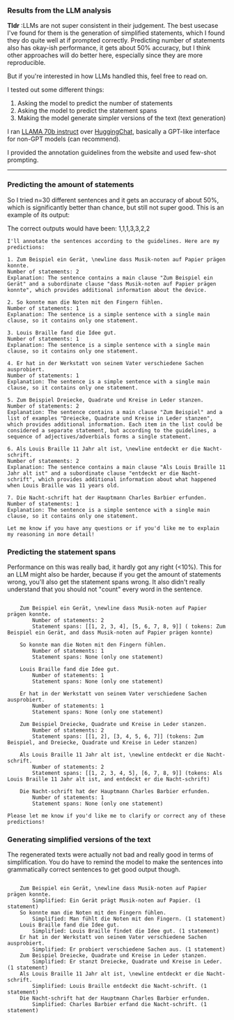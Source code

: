 ### Results from the LLM analysis

**Tldr** :LLMs are not super consistent in their judgement. The best usecase I've found for them is the generation of simplified statements, which I found they do quite well at if prompted correctly.
Predicting number of statements also has okay-ish performance, it gets about 50% accuracy, but I think other approaches will do better here, especially since they are more reproducible.  

But if you're interested in how LLMs handled this, feel free to read on.

I tested out some different things:

1. Asking the model to predict the number of statements
2. Asking the model to predict the statement spans
3. Making the model generate simpler versions of the text (text generation)

I ran [LLAMA 70b instruct](https://huggingface.co/spaces/huggingface/llama-instruct-70B) over [HuggingChat](https://huggingface.co/spaces/huggingface/hugging-chat), basically a GPT-like interface for non-GPT models (can recommend).

I provided the annotation guidelines from the website and used few-shot prompting.

---

### Predicting the amount of statements

So I tried n=30 different sentences and it gets an accuracy of about 50%, which is significantly better than chance, but still not super good. This is an example of its output:

The correct outputs would have been: 1,1,1,3,3,2,2

```
I'll annotate the sentences according to the guidelines. Here are my predictions:

1. Zum Beispiel ein Gerät, \newline dass Musik-noten auf Papier prägen konnte.
Number of statements: 2
Explanation: The sentence contains a main clause "Zum Beispiel ein Gerät" and a subordinate clause "dass Musik-noten auf Papier prägen konnte", which provides additional information about the device.

2. So konnte man die Noten mit den Fingern fühlen.
Number of statements: 1
Explanation: The sentence is a simple sentence with a single main clause, so it contains only one statement.

3. Louis Braille fand die Idee gut.
Number of statements: 1
Explanation: The sentence is a simple sentence with a single main clause, so it contains only one statement.

4. Er hat in der Werkstatt von seinem Vater verschiedene Sachen ausprobiert.
Number of statements: 1
Explanation: The sentence is a simple sentence with a single main clause, so it contains only one statement.

5. Zum Beispiel Dreiecke, Quadrate und Kreise in Leder stanzen.
Number of statements: 2
Explanation: The sentence contains a main clause "Zum Beispiel" and a list of examples "Dreiecke, Quadrate und Kreise in Leder stanzen", which provides additional information. Each item in the list could be considered a separate statement, but according to the guidelines, a sequence of adjectives/adverbials forms a single statement.

6. Als Louis Braille 11 Jahr alt ist, \newline entdeckt er die Nacht-schrift.
Number of statements: 2
Explanation: The sentence contains a main clause "Als Louis Braille 11 Jahr alt ist" and a subordinate clause "entdeckt er die Nacht-schrift", which provides additional information about what happened when Louis Braille was 11 years old.

7. Die Nacht-schrift hat der Hauptmann Charles Barbier erfunden.
Number of statements: 1
Explanation: The sentence is a simple sentence with a single main clause, so it contains only one statement.

Let me know if you have any questions or if you'd like me to explain my reasoning in more detail!
```

### Predicting the statement spans

Performance on this was really bad, it hardly got any right (<10%). This for an LLM might also be harder, because if you get the amount of statements wrong, you'll also get the statement spans wrong. It also didn't really understand that you should not "count" every word in the sentence.

```

    Zum Beispiel ein Gerät, \newline dass Musik-noten auf Papier prägen konnte.
        Number of statements: 2
        Statement spans: [[1, 2, 3, 4], [5, 6, 7, 8, 9]] ( tokens: Zum Beispiel ein Gerät, and dass Musik-noten auf Papier prägen konnte)

    So konnte man die Noten mit den Fingern fühlen.
        Number of statements: 1
        Statement spans: None (only one statement)

    Louis Braille fand die Idee gut.
        Number of statements: 1
        Statement spans: None (only one statement)

    Er hat in der Werkstatt von seinem Vater verschiedene Sachen ausprobiert.
        Number of statements: 1
        Statement spans: None (only one statement)

    Zum Beispiel Dreiecke, Quadrate und Kreise in Leder stanzen.
        Number of statements: 2
        Statement spans: [[1, 2], [3, 4, 5, 6, 7]] (tokens: Zum Beispiel, and Dreiecke, Quadrate und Kreise in Leder stanzen)

    Als Louis Braille 11 Jahr alt ist, \newline entdeckt er die Nacht-schrift.
        Number of statements: 2
        Statement spans: [[1, 2, 3, 4, 5], [6, 7, 8, 9]] (tokens: Als Louis Braille 11 Jahr alt ist, and entdeckt er die Nacht-schrift)

    Die Nacht-schrift hat der Hauptmann Charles Barbier erfunden.
        Number of statements: 1
        Statement spans: None (only one statement)

Please let me know if you'd like me to clarify or correct any of these predictions!
```

### Generating simplified versions of the text

The regenerated texts were actually not bad and really good in terms of simplification. You do have
to remind the model to make the sentences into grammatically correct sentences to get good output though.

```

    Zum Beispiel ein Gerät, \newline dass Musik-noten auf Papier prägen konnte.
        Simplified: Ein Gerät prägt Musik-noten auf Papier. (1 statement)
    So konnte man die Noten mit den Fingern fühlen.
        Simplified: Man fühlt die Noten mit den Fingern. (1 statement)
    Louis Braille fand die Idee gut.
        Simplified: Louis Braille findet die Idee gut. (1 statement)
    Er hat in der Werkstatt von seinem Vater verschiedene Sachen ausprobiert.
        Simplified: Er probiert verschiedene Sachen aus. (1 statement)
    Zum Beispiel Dreiecke, Quadrate und Kreise in Leder stanzen.
        Simplified: Er stanzt Dreiecke, Quadrate und Kreise in Leder. (1 statement)
    Als Louis Braille 11 Jahr alt ist, \newline entdeckt er die Nacht-schrift.
        Simplified: Louis Braille entdeckt die Nacht-schrift. (1 statement)
    Die Nacht-schrift hat der Hauptmann Charles Barbier erfunden.
        Simplified: Charles Barbier erfand die Nacht-schrift. (1 statement)
```

